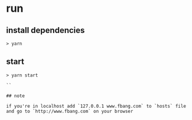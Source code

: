 # run

## install dependencies
```
> yarn
```

## start 
```
> yarn start

``

## note

if you're in localhost add `127.0.0.1 www.fbang.com` to `hosts` file and go to `http://www.fbang.com` on your browser